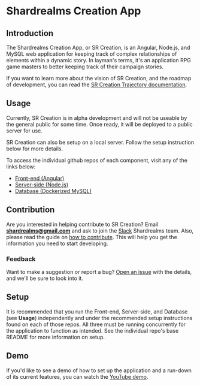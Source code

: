 # Shardrealms Creation App

## Introduction

The Shardrealms Creation App, or SR Creation, is an Angular, Node.js, and MySQL web application for keeping track of complex relationships of elements within a dynamic story.  In layman's terms, it's an application RPG game masters to better keeping track of their campaign stories.

If you want to learn more about the vision of SR Creation, and the roadmap of development, you can read the [SR Creation Trajectory documentation](https://docs.google.com/document/d/1PA-q3xuqiZ23GHVwhrXzh8W-luoWdYA5hnjD1i4PKU0/edit?usp=sharing).

## Usage

Currently, SR Creation is in alpha development and will not be useable by the general public for some time.  Once ready, it will be deployed to a public server for use.

SR Creation can also be setup on a local server.  Follow the setup instruction below for more details.

To access the individual github repos of each component, visit any of the links below:

* [Front-end (Angular)](https://github.com/rhyeen/sr_creation_app)
* [Server-side (Node.js)](https://github.com/rhyeen/sr_creation_ng2)
* [Database (Dockerized MySQL)](https://github.com/rhyeen/sr_creation_db)

## Contribution

Are you interested in helping contribute to SR Creation?  Email **shardrealms@gmail.com** and ask to join the [Slack](https://slack.com) Shardrealms team.  Also, please read the guide on [how to contribute](https://docs.google.com/document/d/1N7M8Pnf3RwgiXmmPYvvdhK8OkSyywJyVe8-ntI6I2O8/edit?usp=sharing).  This will help you get the information you need to start developing.

### Feedback

Want to make a suggestion or report a bug?  [Open an issue](https://github.com/rhyeen/sr_creation/issues) with the details, and we'll be sure to look into it.

## Setup

It is recommended that you run the Front-end, Server-side, and Database (see **Usage**) independently and under the recommended setup instructions found on each of those repos.  All three must be running concurrently for the application to function as intended.  See the individual repo's base README for more information on setup.

## Demo

If you'd like to see a demo of how to set up the application and a run-down of its current features, you can watch the [YouTube demo](https://youtu.be/0tJnEDzELZE).